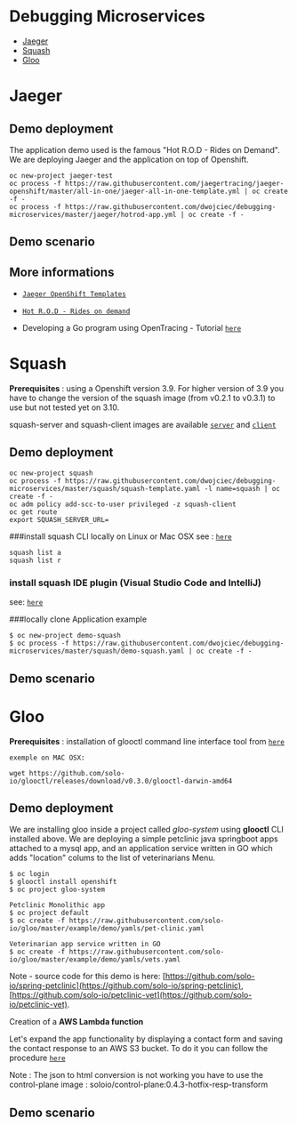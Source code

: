 # Debugging Microservices

  * [Jaeger](https://github.com/dwojciec/debugging-microservices#jaeger)
  * [Squash](https://github.com/dwojciec/debugging-microservices#squash)
  * [Gloo](https://github.com/dwojciec/debugging-microservices#gloo)
 
    
# Jaeger 

## Demo deployment
The application demo used is the famous "Hot R.O.D - Rides on Demand". We are deploying Jaeger and the application on top of Openshift.

```
oc new-project jaeger-test
oc process -f https://raw.githubusercontent.com/jaegertracing/jaeger-openshift/master/all-in-one/jaeger-all-in-one-template.yml | oc create -f -
oc process -f https://raw.githubusercontent.com/dwojciec/debugging-microservices/master/jaeger/hotrod-app.yml | oc create -f -

```

## Demo scenario


## More informations
  
  * [`Jaeger OpenShift Templates`](https://github.com/jaegertracing/jaeger-openshift/blob/master/README.md)
  
  * [`Hot R.O.D - Rides on demand`](https://github.com/jaegertracing/jaeger/tree/master/examples/hotrod)

  * Developing a Go program using OpenTracing -  Tutorial [`here`](https://github.com/yurishkuro/opentracing-tutorial/tree/master/go)


# Squash 
**Prerequisites** : using a Openshift version 3.9. For higher version of 3.9 you have to change the version of the squash image (from v0.2.1 to v0.3.1) to use but not tested yet on 3.10. 

squash-server and squash-client images are available [`server`](https://hub.docker.com/r/soloio/squash-server/tags/) and [`client`](https://hub.docker.com/r/soloio/squash-client/tags/)

## Demo deployment

```
oc new-project squash
oc process -f https://raw.githubusercontent.com/dwojciec/debugging-microservices/master/squash/squash-template.yaml -l name=squash | oc create -f -
oc adm policy add-scc-to-user privileged -z squash-client
oc get route
export SQUASH_SERVER_URL=

```

###install squash CLI locally on Linux or Mac OSX
see : [`here`](https://github.com/solo-io/squash/tree/master/docs/install#command-line-interface-cli)

```
squash list a
squash list r 
```

### install squash IDE plugin (Visual Studio Code and IntelliJ)
see: [`here`](https://github.com/solo-io/squash/blob/master/docs/IDEs.md#ides)
 
###locally clone Application example  

```
$ oc new-project demo-squash
$ oc process -f https://raw.githubusercontent.com/dwojciec/debugging-microservices/master/squash/demo-squash.yaml | oc create -f - 

```

## Demo scenario


# Gloo
 **Prerequisites** : installation of glooctl command line interface tool  from [`here`](https://github.com/solo-io/glooctl/releases/latest/)
 
 ```
 exemple on MAC OSX:
 
 wget https://github.com/solo-io/glooctl/releases/download/v0.3.0/glooctl-darwin-amd64
 ```
 
## Demo deployment

We are installing gloo inside a project called *gloo-system* using **glooctl** CLI installed above. 
We are deploying a simple petclinic java springboot apps attached to a mysql app, and an application service written in GO which adds "location" colums to the list of veterinarians Menu.
 
 ```
 $ oc login 
 $ glooctl install openshift 
 $ oc project gloo-system
 
 Petclinic Monolithic app 
 $ oc project default
 $ oc create -f https://raw.githubusercontent.com/solo-io/gloo/master/example/demo/yamls/pet-clinic.yaml
 
 Veterinarian app service written in GO
 $ oc create -f https://raw.githubusercontent.com/solo-io/gloo/master/example/demo/yamls/vets.yaml
 ```
 
 Note - source code for this demo is here: [https://github.com/solo-io/spring-petclinic](https://github.com/solo-io/spring-petclinic), [https://github.com/solo-io/petclinic-vet](https://github.com/solo-io/petclinic-vet). 
 

 Creation of a **AWS Lambda function**
 
 Let's expand the app functionality by displaying a contact form and saving the contact response to an AWS S3 bucket.
 To do it you can follow the procedure [`here`](https://github.com/solo-io/gloo/tree/master/example/demo#add-some-cloud)
 
 
 Note : The json to html conversion is not working you have to use the control-plane image : soloio/control-plane:0.4.3-hotfix-resp-transform
 
  ## Demo scenario
 
